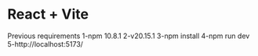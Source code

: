 # React + Vite

Previous requirements
1-npm 10.8.1
2-v20.15.1
3-npm install
4-npm run dev 
5-http://localhost:5173/

